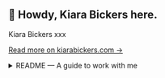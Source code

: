 ## 👋 Howdy, Kiara Bickers here.

Kiara Bickers xxx

[Read more on kiarabickers.com →](https://kiarabickers.com/)

<details>
  <summary>README — A guide to work with me</summary>

  ## About me
  
  xxx
  
  ## Quirks
  
  xxx
  
  PinnedLoading
   upptime/upptime Public template
  ⬆️ GitHub Actions uptime monitor & status page by @kiarabickers
</details>
